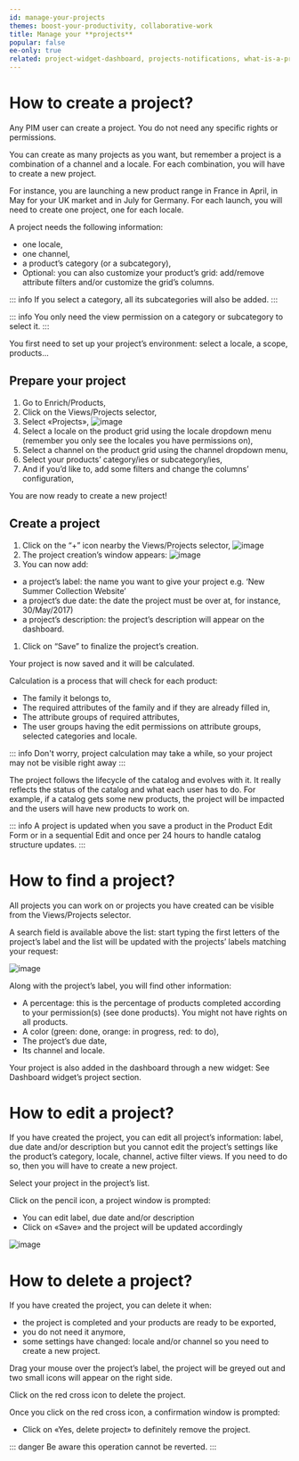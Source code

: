 ```yaml
---
id: manage-your-projects
themes: boost-your-productivity, collaborative-work
title: Manage your **projects**
popular: false
ee-only: true
related: project-widget-dashboard, projects-notifications, what-is-a-project
---
```


# How to create a project?

Any PIM user can create a project. You do not need any specific rights or permissions.

You can create as many projects as you want, but remember a project is a combination of a channel and a locale. For each combination, you will have to create a new project.

For instance, you are launching a new product range in France in April, in May for your UK market and in July for Germany. For each launch, you will need to create one project, one for each locale.

A project needs the following information:
- one locale,
- one channel,
- a product’s category (or a subcategory),
- Optional: you can also customize your product’s grid: add/remove attribute filters and/or customize the grid’s columns.

::: info
If you select a category, all its subcategories will also be added.
:::

::: info
You only need the view permission on a category or subcategory to select it.
:::

You first need to set up your project’s environment: select a locale, a scope, products...

## Prepare your project
1.  Go to Enrich/Products,
1.  Click on the Views/Projects selector,
1.  Select «Projects»,
![image](../img/Import_profiles_management.jpg)
1.  Select a locale on the product grid using the locale dropdown menu (remember you only see the locales you have permissions on),
1.  Select a channel on the product grid using the channel dropdown menu,
1.  Select your products’ category/ies or subcategory/ies,
1.  And if you’d like to, add some filters and change the columns’ configuration,

You are now ready to create a new project!

## Create a project
1.  Click on the “+” icon nearby the Views/Projects selector,
![image](../img/dummy.png)
1.  The project creation’s window appears:
![image](../img/dummy.png)
1.  You can now add:
  *   a project’s label: the name you want to give your project e.g. ‘New Summer Collection Website’
  *   a project’s due date: the date the project must be over at, for instance, 30/May/2017)
  *   a project’s description: the project’s description will appear on the dashboard.
1.  Click on “Save” to finalize the project’s creation.

Your project is now saved and it will be calculated.

Calculation is a process that will check for each product:
- The family it belongs to,
- The required attributes of the family and if they are already filled in,
- The attribute groups of required attributes,
- The user groups having the edit permissions on attribute groups, selected categories and locale.

::: info 
Don't worry, project calculation may take a while, so your project may not be visible right away
:::

The project follows the lifecycle of the catalog and evolves with it. It really reflects the status of the catalog and what each user has to do. For example, if a catalog gets some new products, the project will be impacted and the users will have new products to work on.

::: info 
A project is updated when you save a product in the Product Edit Form or in a sequential Edit and once per 24 hours to handle catalog structure updates.
:::

# How to find a project?

All projects you can work on or projects you have created can be visible from the Views/Projects selector.

A search field is available above the list: start typing the first letters of the project’s label and the list will be updated with the projects’ labels matching your request:

![image](../img/dummy.png)

Along with the project’s label, you will find other information:
- A percentage: this is the percentage of products completed according to your permission(s) (see done products). You might not have rights on all products.
- A color (green: done, orange: in progress, red: to do),
- The project’s due date,
- Its channel and locale.

Your project is also added in the dashboard through a new widget: See Dashboard widget’s project section.

# How to edit a project?

If you have created the project, you can edit all project’s information: label, due date and/or description but you cannot edit the project’s settings like the product’s category, locale, channel, active filter views. If you need to do so, then you will have to create a new project.

Select your project in the project’s list.

Click on the pencil icon, a project window is prompted:
- You can edit label, due date and/or description
- Click on «Save» and the project will be updated accordingly

![image](../img/dummy.png)

# How to delete a project?

If you have created the project, you can delete it when:
- the project is completed and your products are ready to be exported,
- you do not need it anymore,
- some settings have changed: locale and/or channel so you need to create a new project.

Drag your mouse over the project’s label, the project will be greyed out and two small icons will appear on the right side.

Click on the red cross icon to delete the project.

Once you click on the red cross icon, a confirmation window is prompted:
- Click on «Yes, delete project» to definitely remove the project.

::: danger
Be aware this operation cannot be reverted.
:::